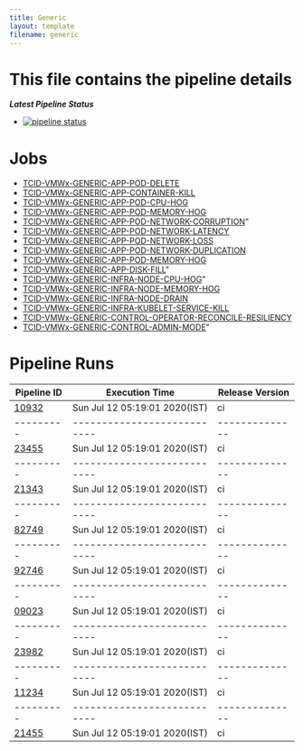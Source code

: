 ```yaml
---
title: Generic
layout: template
filename: generic
--- 
```


# This file contains the pipeline details 

***Latest Pipeline Status***
- [![pipeline status](https://gitlab.mayadata.io/litmuschaos/litmus-e2e/badges/litmus-portal/pipeline.svg)](https://gitlab.mayadata.io/litmuschaos/litmus-e2e/commits/generic)


# Jobs

- [TCID-VMWx-GENERIC-APP-POD-DELETE](https://github.com/litmuschaos/litmus-e2e/blob/master/generic-pipeline/pod-delete/README.md)
- [TCID-VMWx-GENERIC-APP-CONTAINER-KILL](https://github.com/litmuschaos/litmus-e2e/blob/master/generic-pipeline/container-kill/README.md)
- [TCID-VMWx-GENERIC-APP-POD-CPU-HOG](https://github.com/litmuschaos/litmus-e2e/blob/master/generic-pipeline/pod-cpu-hog/README.md)
- [TCID-VMWx-GENERIC-APP-POD-MEMORY-HOG](https://github.com/litmuschaos/litmus-e2e/blob/master/generic-pipeline/pod-memory-hog/README.md)
- [TCID-VMWx-GENERIC-APP-POD-NETWORK-CORRUPTION](https://github.com/litmuschaos/litmus-e2e/blob/master/generic-pipeline/pod-network-corruption/README.md)"
- [TCID-VMWx-GENERIC-APP-POD-NETWORK-LATENCY](https://github.com/litmuschaos/litmus-e2e/blob/master/generic-pipeline/pod-network-latency/README.md)
- [TCID-VMWx-GENERIC-APP-POD-NETWORK-LOSS](https://github.com/litmuschaos/litmus-e2e/blob/master/generic-pipeline/pod-network-loss/README.md)
- [TCID-VMWx-GENERIC-APP-POD-NETWORK-DUPLICATION](https://github.com/litmuschaos/litmus-e2e/blob/master/generic-pipeline/pod-network-duplication/README.md)
- [TCID-VMWx-GENERIC-APP-POD-MEMORY-HOG](https://github.com/litmuschaos/litmus-e2e/blob/master/generic-pipeline/pod-memory-hog/README.md)
- [TCID-VMWx-GENERIC-APP-DISK-FILL](https://github.com/litmuschaos/litmus-e2e/blob/master/generic-pipeline/disk-fill/README.md)"
- [TCID-VMWx-GENERIC-INFRA-NODE-CPU-HOG](https://github.com/litmuschaos/litmus-e2e/blob/master/generic-pipeline/node-cpu-hog/README.md)"
- [TCID-VMWx-GENERIC-INFRA-NODE-MEMORY-HOG](https://github.com/litmuschaos/litmus-e2e/blob/master/generic-pipeline/node-memory-hog/README.md)
- [TCID-VMWx-GENERIC-INFRA-NODE-DRAIN](https://github.com/litmuschaos/litmus-e2e/blob/master/generic-pipeline/node-drain/README.md)
- [TCID-VMWx-GENERIC-INFRA-KUBELET-SERVICE-KILL](https://github.com/litmuschaos/litmus-e2e/blob/master/generic-pipeline/kubelet-service-kill/README.md)
- [TCID-VMWx-GENERIC-CONTROL-OPERATOR-RECONCILE-RESILIENCY]()
- [TCID-VMWx-GENERIC-CONTROL-ADMIN-MODE]()"

# Pipeline Runs

| Pipeline ID |   Execution Time        | Release Version |
|---------|---------------------------| --------------|
|<a href= "https://gitlab.mayadata.io/litmuschaos/litmus-e2e/pipelines/">10932</a>|  Sun Jul 12 05:19:01 2020(IST)|  ci |
|---------|---------------------------| --------------|
|<a href= "https://gitlab.mayadata.io/litmuschaos/litmus-e2e/pipelines/">23455</a>|  Sun Jul 12 05:19:01 2020(IST)|  ci |
|---------|---------------------------| --------------|
|<a href= "https://gitlab.mayadata.io/litmuschaos/litmus-e2e/pipelines/">21343</a>|  Sun Jul 12 05:19:01 2020(IST)|  ci |
|---------|---------------------------| --------------|
|<a href= "https://gitlab.mayadata.io/litmuschaos/litmus-e2e/pipelines/">82749</a>|  Sun Jul 12 05:19:01 2020(IST)|  ci |
|---------|---------------------------| --------------|
|<a href= "https://gitlab.mayadata.io/litmuschaos/litmus-e2e/pipelines/">92746</a>|  Sun Jul 12 05:19:01 2020(IST)|  ci |
|---------|---------------------------| --------------|
|<a href= "https://gitlab.mayadata.io/litmuschaos/litmus-e2e/pipelines/">09023</a>|  Sun Jul 12 05:19:01 2020(IST)|  ci |
|---------|---------------------------| --------------|
|<a href= "https://gitlab.mayadata.io/litmuschaos/litmus-e2e/pipelines/">23982</a>|  Sun Jul 12 05:19:01 2020(IST)|  ci |
|---------|---------------------------| --------------|
|<a href= "https://gitlab.mayadata.io/litmuschaos/litmus-e2e/pipelines/">11234</a>|  Sun Jul 12 05:19:01 2020(IST)|  ci |
|---------|---------------------------| --------------|
|<a href= "https://gitlab.mayadata.io/litmuschaos/litmus-e2e/pipelines/">21455</a>|  Sun Jul 12 05:19:01 2020(IST)|  ci |


